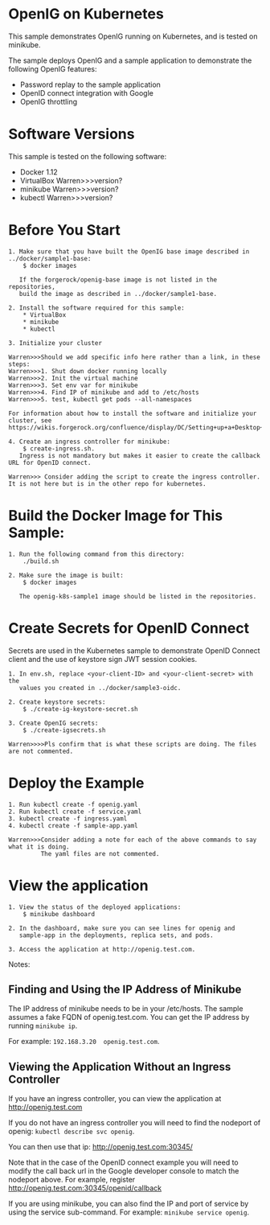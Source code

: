 # OpenIG on Kubernetes 

This sample demonstrates OpenIG running on Kubernetes, and is tested on minikube.

The sample deploys OpenIG and a sample application to demonstrate the following OpenIG features:
* Password replay to the sample application
* OpenID connect integration with Google 
* OpenIG throttling 

# Software Versions
This sample is tested on the following software:
* Docker 1.12
* VirtualBox Warren>>>version?
* minikube Warren>>>version?
* kubectl Warren>>>version?


# Before You Start
    1. Make sure that you have built the OpenIG base image described in ../docker/sample1-base:
        $ docker images

       If the forgerock/openig-base image is not listed in the repositories,
       build the image as described in ../docker/sample1-base.

    2. Install the software required for this sample:
        * VirtualBox
        * minikube
        * kubectl

    3. Initialize your cluster

    Warren>>>Should we add specific info here rather than a link, in these steps:
    Warren>>>1. Shut down docker running locally
    Warren>>>2. Init the virtual machine
    Warren>>>3. Set env var for minikube
    Warren>>>4. Find IP of minikube and add to /etc/hosts
    Warren>>>5. test, kubectl get pods --all-namespaces

    For information about how to install the software and initialize your cluster, see
    https://wikis.forgerock.org/confluence/display/DC/Setting+up+a+Desktop+Kubernetes+Environment+using+minikube

    4. Create an ingress controller for minikube:
        $ create-ingress.sh.
       Ingress is not mandatory but makes it easier to create the callback URL for OpenID connect.

    Warren>>> Consider adding the script to create the ingress controller. It is not here but is in the other repo for kubernetes.


# Build the Docker Image for This Sample:
    1. Run the following command from this directory:
        ./build.sh

    2. Make sure the image is built:
        $ docker images

       The openig-k8s-sample1 image should be listed in the repositories.


# Create Secrets for OpenID Connect
Secrets are used in the Kubernetes sample to demonstrate OpenID Connect client and the use of keystore sign JWT session cookies.

    1. In env.sh, replace <your-client-ID> and <your-client-secret> with the
       values you created in ../docker/sample3-oidc.

    2. Create keystore secrets:
        $ ./create-ig-keystore-secret.sh

    3. Create OpenIG secrets:
        $ ./create-igsecrets.sh

    Warren>>>>Pls confirm that is what these scripts are doing. The files are not commented.


# Deploy the Example
    1. Run kubectl create -f openig.yaml
    2. Run kubectl create -f service.yaml
    3. kubectl create -f ingress.yaml
    4. kubectl create -f sample-app.yaml

    Warren>>>Consider adding a note for each of the above commands to say what it is doing.
             The yaml files are not commented.

# View the application
    1. View the status of the deployed applications:
        $ minikube dashboard

    2. In the dashboard, make sure you can see lines for openig and
       sample-app in the deployments, replica sets, and pods.

    3. Access the application at http://openig.test.com.




Notes:

Finding and Using the IP Address of Minikube
---

The IP address of minikube needs to be in your /etc/hosts. The sample assumes a fake FQDN of openig.test.com. You
can get the IP address by running ```minikube ip```.

For example:
    ```
    192.168.3.20  openig.test.com
    ```.


Viewing the Application Without an Ingress Controller
---
If you have an ingress controller, you can view the application at http://openig.test.com

If you do not have an ingress controller you will need to find the nodeport of openig:
    ```
    kubectl describe svc openig
    ```.

You can then use that ip: http://openig.test.com:30345/

Note that in the case of the OpenID connect example you will need to modify the call back url in the Google developer
console to match the nodeport above.  For example, register http://openig.test.com:30345/openid/callback

If you are using minikube, you can also find the IP and port of service by using the service sub-command. For example:
    ```
    minikube service openig
    ```.
